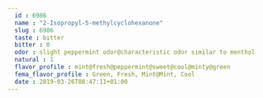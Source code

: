 ```yaml
---
  id : 6986
  name : "2-Isopropyl-5-methylcyclohexanone"
  slug : 6986
  taste : bitter
  bitter : 0
  odor : slight peppermint odor@characteristic odor similar to menthol
  natural : 1
  flavor_profile : mint@fresh@peppermint@sweet@cool@minty@green
  fema_flavor_profile : Green, Fresh, Mint@Mint, Cool
  date : 2019-03-26T08:47:11+01:00
---
```



